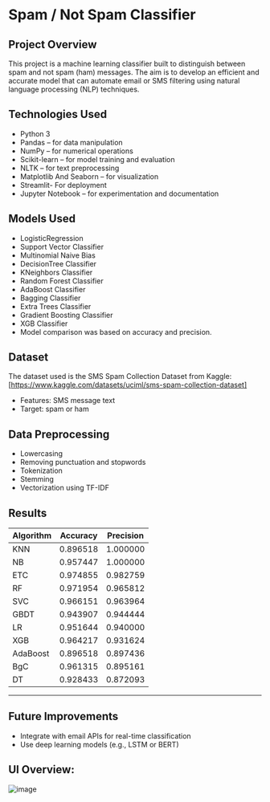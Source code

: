 # Spam / Not Spam Classifier
## Project Overview
This project is a machine learning classifier built to distinguish between spam and not spam (ham) messages. The aim is to develop an efficient and accurate model that can automate email or SMS filtering using natural language processing (NLP) techniques.

## Technologies Used
- Python 3
- Pandas – for data manipulation
- NumPy – for numerical operations
- Scikit-learn – for model training and evaluation
- NLTK – for text preprocessing
- Matplotlib And Seaborn – for visualization
- Streamlit- For deployment
- Jupyter Notebook – for experimentation and documentation

## Models Used
- LogisticRegression
- Support Vector Classifier
- Multinomial Naive Bias
- DecisionTree Classifier
- KNeighbors Classifier
- Random Forest Classifier
- AdaBoost Classifier
- Bagging Classifier
- Extra Trees Classifier
- Gradient Boosting Classifier
- XGB Classifier
- Model comparison was based on accuracy and precision.

## Dataset
The dataset used is the SMS Spam Collection Dataset from Kaggle: [https://www.kaggle.com/datasets/uciml/sms-spam-collection-dataset]
- Features: SMS message text
- Target: spam or ham

## Data Preprocessing
- Lowercasing
- Removing punctuation and stopwords
- Tokenization
- Stemming
- Vectorization using TF-IDF

## Results
| Algorithm | Accuracy  | Precision |
|-----------|-----------|-----------|
| KNN       | 0.896518  | 1.000000  |
| NB        | 0.957447  | 1.000000  |
| ETC       | 0.974855  | 0.982759  |
| RF        | 0.971954  | 0.965812  |
| SVC       | 0.966151  | 0.963964  |
| GBDT      | 0.943907  | 0.944444  |
| LR        | 0.951644  | 0.940000  |
| XGB       | 0.964217  | 0.931624  |
| AdaBoost  | 0.896518  | 0.897436  |
| BgC       | 0.961315  | 0.895161  |
| DT        | 0.928433  | 0.872093  |
-------------------------------------

## Future Improvements
- Integrate with email APIs for real-time classification
- Use deep learning models (e.g., LSTM or BERT)

## UI Overview:
![image](https://github.com/user-attachments/assets/353b50e1-3594-42a6-8695-73b7cc4f10ee)


